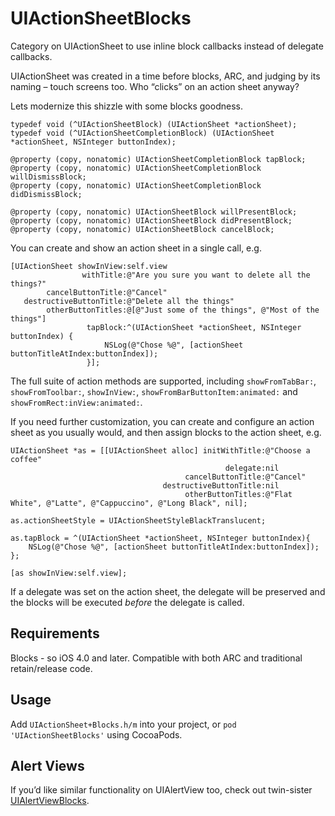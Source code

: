 UIActionSheetBlocks
===================

Category on UIActionSheet to use inline block callbacks instead of delegate callbacks.

UIActionSheet was created in a time before blocks, ARC, and judging by its naming – touch screens too. Who “clicks” on an action sheet anyway?

Lets modernize this shizzle with some blocks goodness.

```objc
typedef void (^UIActionSheetBlock) (UIActionSheet *actionSheet);
typedef void (^UIActionSheetCompletionBlock) (UIActionSheet *actionSheet, NSInteger buttonIndex);

@property (copy, nonatomic) UIActionSheetCompletionBlock tapBlock;
@property (copy, nonatomic) UIActionSheetCompletionBlock willDismissBlock;
@property (copy, nonatomic) UIActionSheetCompletionBlock didDismissBlock;

@property (copy, nonatomic) UIActionSheetBlock willPresentBlock;
@property (copy, nonatomic) UIActionSheetBlock didPresentBlock;
@property (copy, nonatomic) UIActionSheetBlock cancelBlock;
```

You can create and show an action sheet in a single call, e.g.

```objc
[UIActionSheet showInView:self.view
                withTitle:@"Are you sure you want to delete all the things?"
        cancelButtonTitle:@"Cancel"
   destructiveButtonTitle:@"Delete all the things"
        otherButtonTitles:@[@"Just some of the things", @"Most of the things"]
                 tapBlock:^(UIActionSheet *actionSheet, NSInteger buttonIndex) {
                     NSLog(@"Chose %@", [actionSheet buttonTitleAtIndex:buttonIndex]);
                 }];
```

The full suite of action methods are supported, including `showFromTabBar:`, `showFromToolbar:`, `showInView:`, `showFromBarButtonItem:animated:` and `showFromRect:inView:animated:`.

If you need further customization, you can create and configure an action sheet as you usually would, and then assign blocks to the action sheet, e.g.

```objc
UIActionSheet *as = [[UIActionSheet alloc] initWithTitle:@"Choose a coffee"
                                                delegate:nil
                                       cancelButtonTitle:@"Cancel"
                                  destructiveButtonTitle:nil
                                       otherButtonTitles:@"Flat White", @"Latte", @"Cappuccino", @"Long Black", nil];

as.actionSheetStyle = UIActionSheetStyleBlackTranslucent;

as.tapBlock = ^(UIActionSheet *actionSheet, NSInteger buttonIndex){
    NSLog(@"Chose %@", [actionSheet buttonTitleAtIndex:buttonIndex]);
};

[as showInView:self.view];
```

If a delegate was set on the action sheet, the delegate will be preserved and the blocks will be executed _before_ the delegate is called.

## Requirements

Blocks - so iOS 4.0 and later. Compatible with both ARC and traditional retain/release code.

## Usage

Add `UIActionSheet+Blocks.h/m` into your project, or `pod 'UIActionSheetBlocks'` using CocoaPods.

## Alert Views

If you’d like similar functionality on UIAlertView too, check out twin-sister [UIAlertViewBlocks](https://github.com/ryanmaxwell/UIAlertViewBlocks).